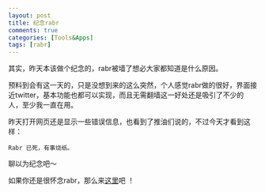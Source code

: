 ```yaml
---
layout: post
title: 纪念rabr
comments: true
categories: [Tools&Apps]
tags: [rabr]
---
```


其实，昨天本该做个纪念的，rabr被墙了想必大家都知道是什么原因。

预料到会有这一天的，只是没想到来的这么突然，个人感觉rabr做的很好，界面接近twitter，基本功能也都可以实现，而且无需翻墙这一好处还是吸引了不少的人，至少我一直在用。

昨天打开网页还是显示一些错误信息，也看到了推油们说的，不过今天才看到这样：

	Rabr 已死，有事烧纸。

聊以为纪念吧～

如果你还是很怀念rabr，那么来[这里](http://bit.ly/aIt2NG)吧 ！

